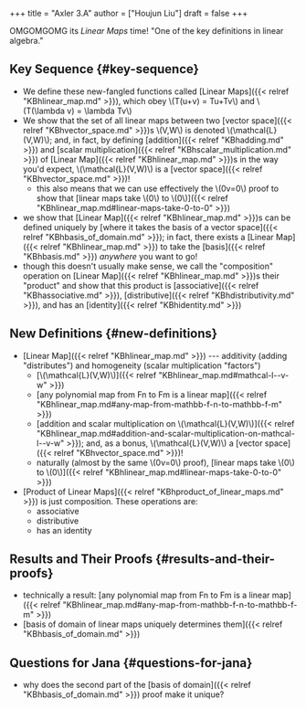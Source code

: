 +++
title = "Axler 3.A"
author = ["Houjun Liu"]
draft = false
+++

OMGOMGOMG its _Linear Maps_ time! "One of the key definitions in linear algebra."


## Key Sequence {#key-sequence}

-   We define these new-fangled functions called [Linear Maps]({{< relref "KBhlinear_map.md" >}}), which obey \\(T(u+v) = Tu+Tv\\) and \\(T(\lambda v) = \lambda Tv\\)
-   We show that the set of all linear maps between two [vector space]({{< relref "KBhvector_space.md" >}})s \\(V,W\\) is denoted \\(\mathcal{L}(V,W)\\); and, in fact, by defining [addition]({{< relref "KBhadding.md" >}}) and [scalar multiplication]({{< relref "KBhscalar_multiplication.md" >}}) of [Linear Map]({{< relref "KBhlinear_map.md" >}})s in the way you'd expect, \\(\mathcal{L}(V,W)\\) is a [vector space]({{< relref "KBhvector_space.md" >}})!
    -   this also means that we can use effectively the \\(0v=0\\) proof to show that [linear maps take \\(0\\) to \\(0\\)]({{< relref "KBhlinear_map.md#linear-maps-take-0-to-0" >}})
-   we show that [Linear Map]({{< relref "KBhlinear_map.md" >}})s can be defined uniquely by [where it takes the basis of a vector space]({{< relref "KBhbasis_of_domain.md" >}}); in fact, there exists a [Linear Map]({{< relref "KBhlinear_map.md" >}}) to take the [basis]({{< relref "KBhbasis.md" >}}) _anywhere_ you want to go!
-   though this doesn't usually make sense, we call the "composition" operation on [Linear Map]({{< relref "KBhlinear_map.md" >}})s their "product" and show that this product is [associative]({{< relref "KBhassociative.md" >}}), [distributive]({{< relref "KBhdistributivity.md" >}}), and has an [identity]({{< relref "KBhidentity.md" >}})


## New Definitions {#new-definitions}

-   [Linear Map]({{< relref "KBhlinear_map.md" >}}) --- additivity (adding "distributes") and homogeneity (scalar multiplication "factors")
    -   [\\(\mathcal{L}(V,W)\\)]({{< relref "KBhlinear_map.md#mathcal-l--v-w" >}})
    -   [any polynomial map from Fn to Fm is a linear map]({{< relref "KBhlinear_map.md#any-map-from-mathbb-f-n-to-mathbb-f-m" >}})
    -   [addition and scalar multiplication on \\(\mathcal{L}(V,W)\\)]({{< relref "KBhlinear_map.md#addition-and-scalar-multiplication-on-mathcal-l--v-w" >}}); and, as a bonus, \\(\mathcal{L}(V,W)\\) a [vector space]({{< relref "KBhvector_space.md" >}})!
    -   naturally (almost by the same \\(0v=0\\) proof), [linear maps take \\(0\\) to \\(0\\)]({{< relref "KBhlinear_map.md#linear-maps-take-0-to-0" >}})
-   [Product of Linear Maps]({{< relref "KBhproduct_of_linear_maps.md" >}}) is just composition. These operations are:
    -   associative
    -   distributive
    -   has an identity


## Results and Their Proofs {#results-and-their-proofs}

-   technically a result: [any polynomial map from Fn to Fm is a linear map]({{< relref "KBhlinear_map.md#any-map-from-mathbb-f-n-to-mathbb-f-m" >}})
-   [basis of domain of linear maps uniquely determines them]({{< relref "KBhbasis_of_domain.md" >}})


## Questions for Jana {#questions-for-jana}

-   why does the second part of the [basis of domain]({{< relref "KBhbasis_of_domain.md" >}}) proof make it unique?